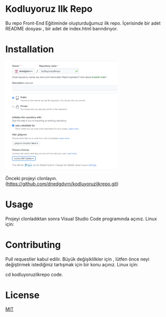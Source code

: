 # Kodluyoruz Ilk Repo

Bu repo Front-End Eğitiminde oluşturduğumuz ilk repo. İçerisinde bir adet README dosyası , bir adet de index.html barındırıyor.


# Installation

 <img src="/img/repo.PNG" width="350">

Önceki projeyi clonlayın.(https://github.com/dnedgdvrn/kodluyoruzilkrepo.git)

# Usage

Projeyi clonladıktan sonra Visual Studio Code programında açınız.
Linux için:

# Contributing 

Pull requestler kabul edilir. Büyük değişiklilkler için , lütfen önce neyi değiştirmek istediğiniz tartışmak için bir konu açınız.
Linux için:

cd kodluyoruzilkrepo
code.
# License 
[MIT](https://choosealicense.com/licenses/mit/) 


